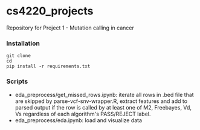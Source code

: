 # cs4220_projects
Repository for Project 1 - Mutation calling in cancer

### Installation
```
git clone 
cd 
pip install -r requirements.txt
```

### Scripts
* eda_preprocess/get_missed_rows.ipynb: iterate all rows in .bed file that are skipped by parse-vcf-snv-wrapper.R, extract features and add to parsed output if the row is called by at least one of M2, Freebayes, Vd, Vs regardless of each algorithm's PASS/REJECT label.
* eda_preprocess/eda.ipynb: load and visualize data
